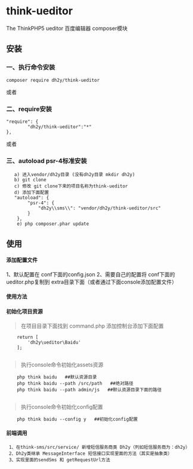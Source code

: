 # think-ueditor
The ThinkPHP5 ueditor
百度编辑器 composer模块
## 安装

### 一、执行命令安装
```
composer require dh2y/think-ueditor
```

或者

### 二、require安装
```
"require": {
        "dh2y/think-ueditor":"*"
},
```

或者
###  三、autoload psr-4标准安装
```
   a) 进入vendor/dh2y目录 (没有dh2y目录 mkdir dh2y)
   b) git clone 
   c) 修改 git clone下来的项目名称为think-ueditor
   d) 添加下面配置
   "autoload": {
        "psr-4": {
            "dh2y\\sms\\": "vendor/dh2y/think-ueditor/src"
        }
    },
    e) php composer.phar update
```


## 使用
#### 添加配置文件
 1、默认配置在 conf下面的config.json
 2、需要自己的配置将 conf下面的ueditor.php复制到 extra目录下面（或者通过下面console添加配置文件）
 

#### 使用方法

#### 初始化项目资源
  > 在项目目录下面找到 command.php 添加控制台添加下面配置
```
    return [
        'dh2y\ueditor\Baidu'
    ];
  
```
  > 执行console命令初始化assets资源 
```
    php think baidu   ##默认资源目录
    php think baidu --path /src/path   ##绝对路径
    php think baidu --path admin/js   ##默认资源目录下面的路径
  
```
  > 执行console命令初始化config配置
```
    php think baidu --config y   ##初始化config配置
```

#### 前端调用
     
     1、在think-sms/src/service/ 新增短信服务商类 Dh2y（列如短信服务商为：dh2y）
     2、Dh2y类继承 MessageInterface 短信接口实现里面的方法（其实是抽象类）
     3、实现里面的sendSms 和 getRequestUrl方法

